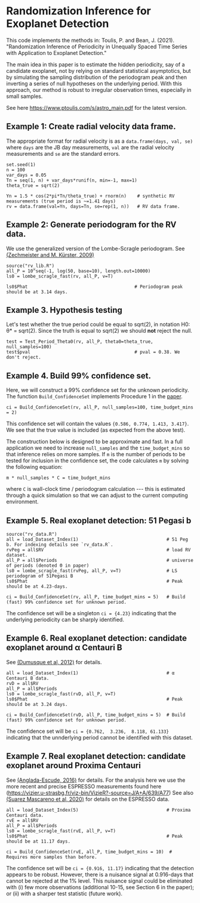 # Randomization Inference for Exoplanet Detection

This code implements the methods in: 
Toulis, P. and Bean, J. (2021). "Randomization Inference of Periodicity in Unequally Spaced Time Series with Application to Exoplanet Detection."

The main idea in this paper is to estimate the hidden periodicity, say of a candidate exoplanet, not by relying on standard statistical asymptotics, but by simulating the sampling distribution of the periodogram peak and then inverting a series of null hypotheses on the underlying period. 
With this approach, our method is robust to irregular observation times, especially in small samples.

See here https://www.ptoulis.com/s/astro_main.pdf for the latest version.

## Example 1: Create radial velocity data frame.

The appropriate format for radial velocity is as a `data.frame(days, val, se)` where `days` are the JB day measurements, `val` are the radial velocity measurements and `se` are the standard errors.

    set.seed(1)
    n = 100
    var_days = 0.05
    Tn = seq(1, n) + var_days*runif(n, min=-1, max=1)
    theta_true = sqrt(2) 

    Yn = 1.5 * cos(2*pi*Tn/theta_true) + rnorm(n)    # synthetic RV measurements (true period is ~=1.41 days)
    rv = data.frame(val=Yn, days=Tn, se=rep(1, n))   # RV data frame.

## Example 2: Generate periodogram for the RV data.

We use the generalized version of the Lombe-Scragle periodogram. See [(Zechmeister and M. Kürster, 2009)](https://www.aanda.org/articles/aa/pdf/2009/11/aa11296-08.pdf)

    source("rv_lib.R")
    all_P = 10^seq(-1, log(50, base=10), length.out=10000)
    ls0 = lombe_scragle_fast(rv, all_P, v=T)
    
    ls0$Phat                                        # Periodogram peak should be at 3.14 days.

## Example 3. Hypothesis testing

Let's test whether the true period could be equal to sqrt(2), in notation H0: θ* = sqrt(2). Since the truth is equal to sqrt(2) we should **not** reject the null.

    test = Test_Period_Theta0(rv, all_P, theta0=theta_true, null_samples=100)
    test$pval                                       # pval = 0.38. We don't reject.
    
## Example 4. Build 99% confidence set.

Here, we will construct a 99% confidence set for the unknown periodicity. The function `Build_ConfidenceSet` implements Procedure 1 in the [paper]( https://www.ptoulis.com/s/astro_main.pdf). 

    ci = Build_ConfidenceSet(rv, all_P, null_samples=100, time_budget_mins = 2)

This confidence set will contain the values `{0.586, 0.774, 1.413, 3.417}`. We see that the true value is included (as expected from the above test).

The construction below is designed to be approximate and fast. In a full application we need to increase `null_samples` and the `time_budget_mins` so that inference relies on more samples. If `m` is the number of periods to be tested for inclusion in the confidence set, the code calculates `m` by solving the following equation:

    m * null_samples * C = time_budget_mins

where `C` is wall-clock time / periodogram calculation --- this is estimated through a quick simulation so that we can adjust to the current computing environment.

## Example 5. Real exoplanet detection: 51 Pegasi b

    source("rv_data.R")
    all = load_Dataset_Index(1)                                 # 51 Peg b. For indexing details see `rv_data.R`.
    rvPeg = all$RV                                              # load RV dataset.
    all_P = all$Periods                                         # universe of periods (denoted Θ in paper)
    ls0 = lombe_scragle_fast(rvPeg, all_P, v=T)                 # LS periodogram of 51Pegasi B
    ls0$Phat                                                    # Peak should be at 4.23-days.
    
    ci = Build_ConfidenceSet(rv, all_P, time_budget_mins = 5)   # Build (fast) 99% confidence set for unknown period.

The confidence set will be a singleton `ci = {4.23}` indicating that the underlying periodicity can be sharply identified.

## Example 6. Real exoplanet detection: candidate exoplanet around α Centauri B

See [(Dumusque et al, 2012)](https://www.nature.com/articles/nature11572) for details.

    all = load_Dataset_Index(1)                                 # α Centauri B data.
    rvD = all$RV                                              
    all_P = all$Periods                                        
    ls0 = lombe_scragle_fast(rvD, all_P, v=T)                 
    ls0$Phat                                                    # Peak should be at 3.24 days.
    
    ci = Build_ConfidenceSet(rvD, all_P, time_budget_mins = 5)  # Build (fast) 99% confidence set for unknown period.

The confidence set will be `ci = {0.762,  3.236,  8.118, 61.133}` indicating that the unnderlying period cannot be identified with this dataset.

## Example 7. Real exoplanet detection: candidate exoplanet around Proxima Centauri

See [(Anglada-Escude, 2016)](https://www.nature.com/articles/nature19106) for details.
For the analysis here we use the more recent and precise ESPRESSO measurements found here (https://vizier.u-strasbg.fr/viz-bin/VizieR?-source=J/A+A/639/A77)
See also [(Suarez Mascareno et al, 2020)](https://arxiv.org/abs/2005.12114) for details on the ESPRESSO data.

    all = load_Dataset_Index(5)                                 # Proxima Centauri data.
    rvE = all$RV 
    all_P = all$Periods               
    ls0 = lombe_scragle_fast(rvE, all_P, v=T)                 
    ls0$Phat                                                    # Peak should be at 11.17 days.
    
    ci = Build_ConfidenceSet(rvE, all_P, time_budget_mins = 10)  # Requires more samples than before.

The confidence set will be `ci = {0.916, 11.17}` indicating that the detection appears to be robust. However, there is a nuisance signal at 0.916-days that cannot be rejected at the 1% level. This nuisance signal could be eliminated with (i) few more observations (additional 10-15, see Section 6 in the paper); or (ii) with a sharper test statistic (future work).

